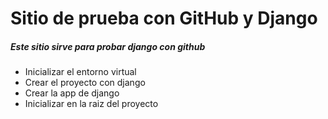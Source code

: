 # Sitio de prueba con GitHub y Django

##### Este sitio sirve para probar django con github
* Inicializar el entorno virtual
* Crear el proyecto con django
* Crear la app de django
* Inicializar en la raiz del proyecto